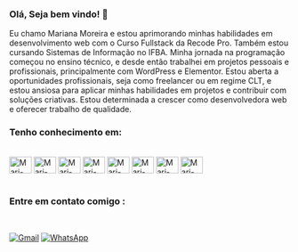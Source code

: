 ### Olá, Seja bem vindo! 👋
Eu chamo Mariana Moreira e estou aprimorando minhas habilidades em desenvolvimento web com o Curso Fullstack da Recode Pro. Também estou cursando Sistemas de Informação no IFBA. Minha jornada na programação começou no ensino técnico, e desde então trabalhei em projetos pessoais e profissionais, principalmente com WordPress e Elementor.
 Estou aberta a oportunidades profissionais, seja como freelancer ou em regime CLT, e estou ansiosa para aplicar minhas habilidades em projetos e contribuir com soluções criativas. Estou determinada a crescer como desenvolvedora web e oferecer trabalho de qualidade.
  
### Tenho conhecimento em:
<div style="display: inline_block"><br>
  <img align="center" alt="Mari-HTML" height="30" width="40" src="https://cdn.jsdelivr.net/gh/devicons/devicon/icons/html5/html5-original.svg">
   <img  align="center" alt="Mari-CSS" height="30" width="40" src="https://cdn.jsdelivr.net/gh/devicons/devicon/icons/css3/css3-original.svg">        
   <img  align="center" alt="Mari-BOOTSSTRAP" height="30" width="40" src="https://cdn.jsdelivr.net/gh/devicons/devicon/icons/bootstrap/bootstrap-original.svg" />
     <img align="center" alt="Mari-Js" height="30" width="40" src="https://cdn.jsdelivr.net/gh/devicons/devicon/icons/javascript/javascript-original.svg">
   <img align="center" alt="Mari-wordpress" height="30" width="40"src="https://cdn.jsdelivr.net/gh/devicons/devicon/icons/wordpress/wordpress-plain.svg" />    
 <img align="center" alt="Mari-php" height="30" width="40"src="https://cdn.jsdelivr.net/gh/devicons/devicon/icons/php/php-original.svg" />   
  <img align="center" alt="Mari-JAVA" height="30" width="40" src="https://cdn.jsdelivr.net/gh/devicons/devicon/icons/java/java-original.svg">   
 <img align="center" alt="Mari-Mysql" height="30" width="40"src="https://cdn.jsdelivr.net/gh/devicons/devicon/icons/mysql/mysql-plain.svg" />
                   
</div>

<br>

### Entre em contato comigo :

<div style="display: inline_block"><br>
 
[![Gmail](https://img.shields.io/badge/Gmail-D14836?style=for-the-badge&logo=gmail&logoColor=white)](mailto:marimoreirabsi@gmail.com)
[![WhatsApp](https://img.shields.io/badge/WhatsApp-25D366?style=for-the-badge&logo=whatsapp&logoColor=white)](https://api.whatsapp.com/send?phone=5577981345510&text=Ol%C3%A1!%20Estou%20entrando%20em%20contato%20pelo%20GitHub)


</div>


